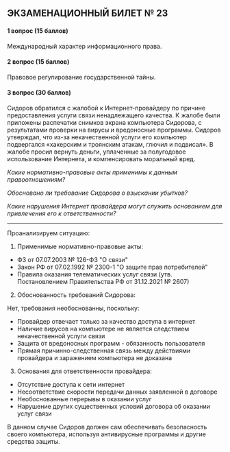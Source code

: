 ## ЭКЗАМЕНАЦИОННЫЙ БИЛЕТ № 23
#### 1 вопрос (15 баллов)
Международный характер информационного права.

#### 2 вопрос (15 баллов)
Правовое регулирование государственной тайны.

#### 3 вопрос (30 баллов)
Сидоров обратился с жалобой к Интернет-провайдеру по причине предоставления услуги связи ненадлежащего качества. К жалобе были приложены распечатки снимков экрана компьютера Сидорова, с результатами проверки на вирусы и вредоносные программы. Сидоров утверждал, что из-за некачественной услуги его компьютер подвергался «хакерским и троянским атакам, глючил и подвисал». В жалобе просил вернуть деньги, уплаченные за полугодовое использование Интернета, и компенсировать моральный вред.

_Какие нормативно-правовые акты применимы к данным правоотношениям?_

_Обосновано ли требование Сидорова о взыскании убытков?_

_Какие нарушения_ _Интернет провайдера_ _могут служить основанием для привлечения его к ответственности?_



---
Проанализируем ситуацию:

1. Применимые нормативно-правовые акты:
- ФЗ от 07.07.2003 № 126-ФЗ "О связи"
- Закон РФ от 07.02.1992 № 2300-1 "О защите прав потребителей"
- Правила оказания телематических услуг связи (утв. Постановлением Правительства РФ от 31.12.2021 № 2607)

2. Обоснованность требований Сидорова:

Нет, требования необоснованны, поскольку:
- Провайдер отвечает только за качество доступа в интернет
- Наличие вирусов на компьютере не является следствием некачественной услуги связи
- Защита от вредоносных программ - обязанность пользователя
- Прямая причинно-следственная связь между действиями провайдера и заражением компьютера не доказана

3. Основания для ответственности провайдера:
- Отсутствие доступа к сети интернет
- Несоответствие скорости передачи данных заявленной в договоре
- Необоснованные перерывы в оказании услуг
- Нарушение других существенных условий договора об оказании услуг связи

В данном случае Сидоров должен сам обеспечивать безопасность своего компьютера, используя антивирусные программы и другие средства защиты.